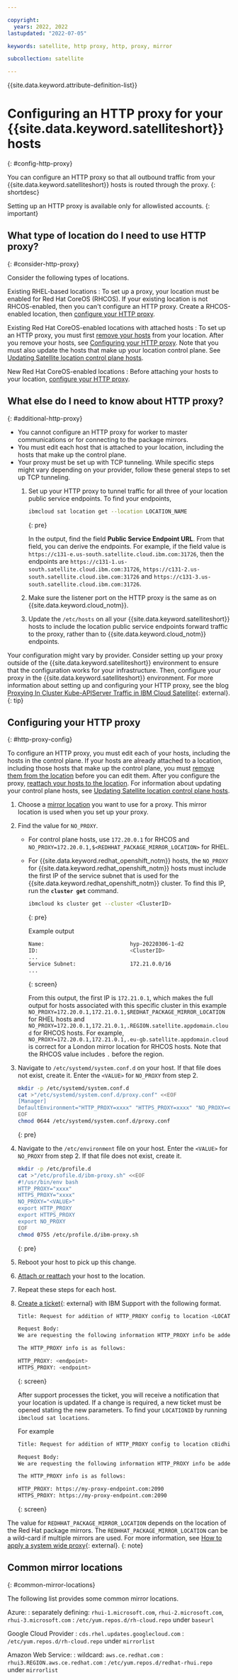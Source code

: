 ```yaml
---

copyright:
  years: 2022, 2022
lastupdated: "2022-07-05"

keywords: satellite, http proxy, http, proxy, mirror

subcollection: satellite

---
```


{{site.data.keyword.attribute-definition-list}}

# Configuring an HTTP proxy for your {{site.data.keyword.satelliteshort}} hosts
{: #config-http-proxy}

You can configure an HTTP proxy so that all outbound traffic from your {{site.data.keyword.satelliteshort}} hosts is routed through the proxy.
{: shortdesc}

Setting up an HTTP proxy is available only for allowlisted accounts.
{: important}

## What type of location do I need to use HTTP proxy?
{: #consider-http-proxy}

Consider the following types of locations.

Existing RHEL-based locations
:   To set up a proxy, your location must be enabled for Red Hat CoreOS (RHCOS). If your existing location is not RHCOS-enabled, then you can't configure an HTTP proxy. Create a RHCOS-enabled location, then [configure your HTTP proxy](#http-proxy-config).

Existing Red Hat CoreOS-enabled locations with attached hosts
:   To set up an HTTP proxy, you must first [remove your hosts](/docs/satellite?topic=satellite-host-remove) from your location. After you remove your hosts, see [Configuring your HTTP proxy](#http-proxy-config). Note that you must also update the hosts that make up your location control plane. See [Updating Satellite location control plane hosts](/docs/satellite?topic=satellite-host-update-location).

New Red Hat CoreOS-enabled locations
:   Before attaching your hosts to your location, [configure your HTTP proxy](#http-proxy-config).

## What else do I need to know about HTTP proxy?
{: #additional-http-proxy}

- You cannot configure an HTTP proxy for worker to master communications or for connecting to the package mirrors. 
- You must edit each host that is attached to your location, including the hosts that make up the control plane. 
- Your proxy must be set up with TCP tunneling. While specific steps might vary depending on your provider, follow these general steps to set up TCP tunneling.
    1. Set up your HTTP proxy to tunnel traffic for all three of your location public service endpoints. To find your endpoints, 
        
        ```sh
        ibmcloud sat location get --location LOCATION_NAME
        ```
        {: pre}
        
        In the output, find the field **Public Service Endpoint URL**. From that field, you can derive the endpoints. For example, if the field value is `https://c131-e.us-south.satellite.cloud.ibm.com:31726`, then the endpoints are `https://c131-1.us-south.satellite.cloud.ibm.com:31726`, `https://c131-2.us-south.satellite.cloud.ibm.com:31726` and `https://c131-3.us-south.satellite.cloud.ibm.com:31726`.
        
    2. Make sure the listener port on the HTTP proxy is the same as on {{site.data.keyword.cloud_notm}}.
    3. Update the `/etc/hosts` on all your {{site.data.keyword.satelliteshort}} hosts to include the location public service endpoints forward traffic to the proxy, rather than to {{site.data.keyword.cloud_notm}} endpoints.

Your configuration might vary by provider. Consider setting up your proxy outside of the {{site.data.keyword.satelliteshort}} environment to ensure that the configuration works for your infrastructure. Then, configure your proxy in the {{site.data.keyword.satelliteshort}} environment. For more information about setting up and configuring your HTTP proxy, see the blog [Proxying In Cluster Kube-APIServer Traffic in IBM Cloud Satellite](https://lisowski0925.medium.com/proxying-in-cluster-kube-apiserver-traffic-in-ibm-cloud-satellite-162ee07d6e0d){: external}.
{: tip}



## Configuring your HTTP proxy
{: #http-proxy-config}

To configure an HTTP proxy, you must edit each of your hosts, including the hosts in the control plane. If your hosts are already attached to a location, including those hosts that make up the control plane, you must [remove them from the location](/docs/satellite?topic=satellite-host-remove) before you can edit them. After you configure the proxy, [reattach your hosts to the location](/docs/satellite?topic=satellite-attach-hosts). For information about updating your control plane hosts, see [Updating Satellite location control plane hosts](/docs/satellite?topic=satellite-host-update-location).

1. Choose a [mirror location](#common-mirror-locations) you want to use for a proxy. This mirror location is used when you set up your proxy.
2. Find the value for `NO_PROXY`. 
    - For control plane hosts, use `172.20.0.1` for RHCOS and `NO_PROXY=172.20.0.1,$<REDHHAT_PACKAGE_MIRROR_LOCATION>` for RHEL.
    - For {{site.data.keyword.redhat_openshift_notm}} hosts, the `NO_PROXY` for {{site.data.keyword.redhat_openshift_notm}} hosts must include the first IP of the service subnet that is used for the {{site.data.keyword.redhat_openshift_notm}} cluster. To find this IP, run the **`cluster get`** command.
        
        ```sh
        ibmcloud ks cluster get --cluster <ClusterID>
        ```
        {: pre}
        
        Example output
        
        ```sh
        Name:                           hyp-20220306-1-d2   
        ID:                             <ClusterID>  
        ...
        Service Subnet:                 172.21.0.0/16 
        ...
        ```
        {: screen}
        
        From this output, the first IP is `172.21.0.1`, which makes the full output for hosts associated with this specific cluster in this example `NO_PROXY=172.20.0.1,172.21.0.1,$REDHAT_PACKAGE_MIRROR_LOCATION` for RHEL hosts and `NO_PROXY=172.20.0.1,172.21.0.1,.REGION.satellite.appdomain.cloud` for RHCOS hosts. For example, `NO_PROXY=172.20.0.1,172.21.0.1,.eu-gb.satellite.appdomain.cloud` is correct for a London mirror location for RHCOS hosts. Note that the RHCOS value includes `.` before the region.

3. Navigate to `/etc/systemd/system.conf.d` on your host. If that file does not exist, create it. Enter the `<VALUE>` for `NO_PROXY` from step 2.
    
    ```sh
    mkdir -p /etc/systemd/system.conf.d
    cat >"/etc/systemd/system.conf.d/proxy.conf" <<EOF
    [Manager]
    DefaultEnvironment="HTTP_PROXY=xxxx" "HTTPS_PROXY=xxxx" "NO_PROXY=<VALUE>"
    EOF
    chmod 0644 /etc/systemd/system.conf.d/proxy.conf
    ```
    {: pre}
    
4. Navigate to the `/etc/environment` file on your host. Enter the `<VALUE>` for `NO_PROXY` from step 2. If that file does not exist, create it. 
    
    ```sh
    mkdir -p /etc/profile.d
    cat >"/etc/profile.d/ibm-proxy.sh" <<EOF
    #!/usr/bin/env bash
    HTTP_PROXY="xxxx"
    HTTPS_PROXY="xxxx"
    NO_PROXY="<VALUE>"
    export HTTP_PROXY
    export HTTPS_PROXY
    export NO_PROXY
    EOF
    chmod 0755 /etc/profile.d/ibm-proxy.sh
    ```
    {: pre}
    
5. Reboot your host to pick up this change.
6. [Attach or reattach](/docs/satellite?topic=satellite-attach-hosts) your host to the location.
7. Repeat these steps for each host.
8. [Create a ticket](https://cloud.ibm.com/unifiedsupport/cases/form){: external} with IBM Support with the following format.
    
    ```sh
    Title: Request for addition of HTTP_PROXY config to location <LOCATIONID>

    Request Body:
    We are requesting the following information HTTP_PROXY info be added to the locationID listed in the title of this ticket.

    The HTTP_PROXY info is as follows:

    HTTP_PROXY: <endpoint>
    HTTPS_PROXY: <endpoint>
    ```
    {: screen}
    
    After support processes the ticket, you will receive a notification that your location is updated. If a change is required, a new ticket must be opened stating the new parameters. To find your `LOCATIONID` by running `ibmcloud sat locations`.

    For example

    ```sh
    Title: Request for addition of HTTP_PROXY config to location c8idhiu1040dksv67fgg

    Request Body:
    We are requesting the following information HTTP_PROXY info be added to the locationID listed in the title of this ticket.

    The HTTP_PROXY info is as follows:

    HTTP_PROXY: https://my-proxy-endpoint.com:2090
    HTTPS_PROXY: https://my-proxy-endpoint.com:2090
    ```
    {: screen}
    
The value for `REDHHAT_PACKAGE_MIRROR_LOCATION` depends on the location of the Red Hat package mirrors. The `REDHHAT_PACKAGE_MIRROR_LOCATION` can be a wild-card if multiple mirrors are used. For more information, see [How to apply a system wide proxy](https://access.redhat.com/articles/2133021){: external}.
{: note}

## Common mirror locations
{: #common-mirror-locations}

The following list provides some common mirror locations. 

Azure: 
:    separately defining: `rhui-1.microsoft.com`, `rhui-2.microsoft.com`, `rhui-3.microsoft.com`
:    `/etc/yum.repos.d/rh-cloud.repo` under `baseurl`

Google Cloud Provider
:    `cds.rhel.updates.googlecloud.com`
:    `/etc/yum.repos.d/rh-cloud.repo` under `mirrorlist`

Amazon Web Service:
:    wildcard: `aws.ce.redhat.com`
:    `rhui3.REGION.aws.ce.redhat.com`
:    `/etc/yum.repos.d/redhat-rhui.repo` under `mirrorlist`
